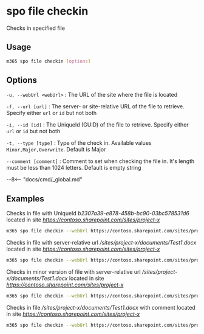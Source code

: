 # spo file checkin

Checks in specified file

## Usage

```sh
m365 spo file checkin [options]
```

## Options

`-u, --webUrl <webUrl>`
: The URL of the site where the file is located

`-f, --url [url]`
: The server- or site-relative URL of the file to retrieve. Specify either `url` or `id` but not both

`-i, --id [id]`
: The UniqueId (GUID) of the file to retrieve. Specify either `url` or `id` but not both

`-t, --type [type]`
: Type of the check in. Available values `Minor,Major,Overwrite`. Default is Major

`--comment [comment]`
: Comment to set when checking the file in. It\'s length must be less than 1024 letters. Default is empty string

--8<-- "docs/cmd/_global.md"

## Examples

Checks in file with UniqueId _b2307a39-e878-458b-bc90-03bc578531d6_ located in site _https://contoso.sharepoint.com/sites/project-x_

```sh
m365 spo file checkin --webUrl https://contoso.sharepoint.com/sites/project-x --id 'b2307a39-e878-458b-bc90-03bc578531d6'
```

Checks in file with server-relative url _/sites/project-x/documents/Test1.docx_ located in site _https://contoso.sharepoint.com/sites/project-x_

```sh
m365 spo file checkin --webUrl https://contoso.sharepoint.com/sites/project-x --url '/sites/project-x/documents/Test1.docx'
```

Checks in minor version of file with server-relative url _/sites/project-x/documents/Test1.docx_ located in site _https://contoso.sharepoint.com/sites/project-x_

```sh
m365 spo file checkin --webUrl https://contoso.sharepoint.com/sites/project-x --url '/sites/project-x/documents/Test1.docx' --type Minor
```

Checks in file _/sites/project-x/documents/Test1.docx_ with comment located in site _https://contoso.sharepoint.com/sites/project-x_

```sh
m365 spo file checkin --webUrl https://contoso.sharepoint.com/sites/project-x --url '/sites/project-x/documents/Test1.docx' --comment 'approved'
```
